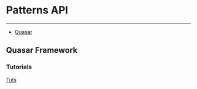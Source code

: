 # Patterns API

---
- [Quasar](#quasar)


## Quasar Framework
<a name="quasar"></a>

### Tutorials
[Tuts](https://medium.com/@lalrinfela/laravel-with-quasar-spa-7b298024f106)
